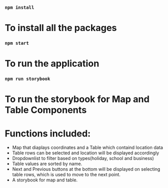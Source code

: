 ### `npm install`

# To install all the packages

### `npm start`

# To run the application

 ### `npm run storybook`

# To run the storybook for Map and Table Components

# Functions included:
- Map that diaplays coordinates and a Table which containd location data
- Table rows can be selected and location will be displayed accordingly
- Dropdownlist to filter based on types(holiday, school and business)
- Table values are sorted by name.
- Next and Previous buttons at the bottom will be displayed on selecting table rows, which is used to move to the next point.
- A storybook for map and table.




